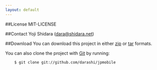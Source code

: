 ```yaml
---
layout: default
---
```

##License
MIT-LICENSE

##Contact
Yoji Shidara (dara@shidara.net)

##Download
You can download this project in either
[zip](http://github.com/darashi/jpmobile/zipball/master) or
[tar](http://github.com/darashi/jpmobile/tarball/master) formats.

You can also clone the project with [Git](http://git-scm.com) by running:

        $ git clone git://github.com/darashi/jpmobile
